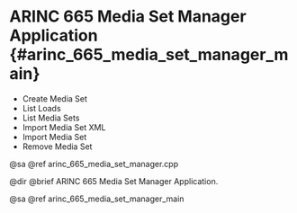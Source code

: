# ARINC 665 Media Set Manager Application {#arinc_665_media_set_manager_main}

 - Create Media Set
 - List Loads
 - List Media Sets
 - Import Media Set XML
 - Import Media Set
 - Remove Media Set

@sa @ref arinc_665_media_set_manager.cpp

@dir
@brief ARINC 665 Media Set Manager Application.

@sa @ref arinc_665_media_set_manager_main
